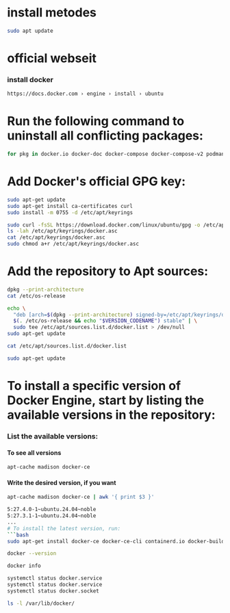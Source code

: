 # install metodes
  
```bash 
sudo apt update
```
# official webseit 
### install docker

```bash
https://docs.docker.com › engine › install › ubuntu
```
# Run the following command to uninstall all conflicting packages:
```bash
for pkg in docker.io docker-doc docker-compose docker-compose-v2 podman-docker containerd runc; do sudo apt-get remove $pkg; done
```
# Add Docker's official GPG key:
```bash
sudo apt-get update
sudo apt-get install ca-certificates curl
sudo install -m 0755 -d /etc/apt/keyrings
```
```bash
sudo curl -fsSL https://download.docker.com/linux/ubuntu/gpg -o /etc/apt/keyrings/docker.asc
ls -lah /etc/apt/keyrings/docker.asc
cat /etc/apt/keyrings/docker.asc
sudo chmod a+r /etc/apt/keyrings/docker.asc
```
# Add the repository to Apt sources:
```bash
dpkg --print-architecture
cat /etc/os-release
```
```bash
echo \
  "deb [arch=$(dpkg --print-architecture) signed-by=/etc/apt/keyrings/docker.asc] https://download.docker.com/linux/ubuntu \
  $(. /etc/os-release && echo "$VERSION_CODENAME") stable" | \
  sudo tee /etc/apt/sources.list.d/docker.list > /dev/null
sudo apt-get update
```
```bash
cat /etc/apt/sources.list.d/docker.list
```
```bash
sudo apt-get update
```
# To install a specific version of Docker Engine, start by listing the available versions in the repository:
### List the available versions:
#### To see all versions
```bash
apt-cache madison docker-ce 
```
#### Write the desired version, if you want
```bash
apt-cache madison docker-ce | awk '{ print $3 }'

5:27.4.0-1~ubuntu.24.04~noble
5:27.3.1-1~ubuntu.24.04~noble
...
# To install the latest version, run:
```bash
sudo apt-get install docker-ce docker-ce-cli containerd.io docker-buildx-plugin docker-compose-plugin
```
```bash
docker --version
```
```bash
docker info
```
```bash
systemctl status docker.service
systemctl status docker.service
systemctl status docker.socket
```
```bash
ls -l /var/lib/docker/
```
